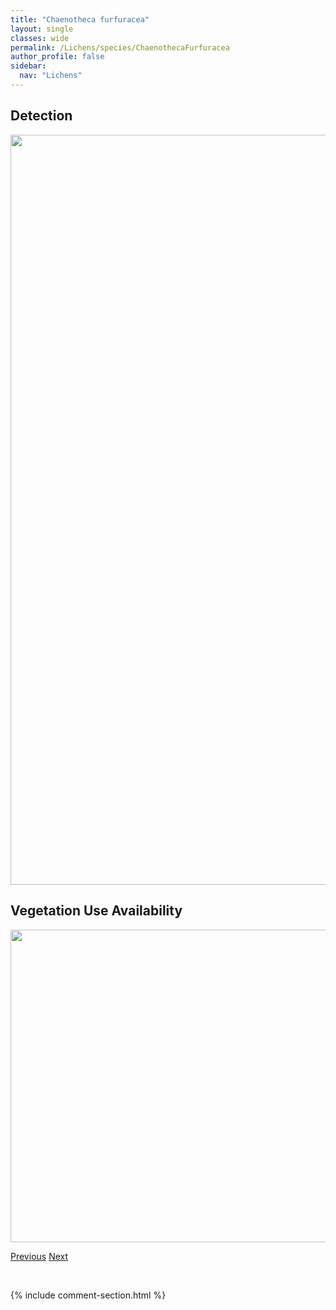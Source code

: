 ```yaml
---
title: "Chaenotheca furfuracea"
layout: single
classes: wide
permalink: /Lichens/species/ChaenothecaFurfuracea
author_profile: false
sidebar:
  nav: "Lichens"
---
```


<h2>Detection</h2>

<a href="https://drive.google.com/uc?export=view&id=1_aAxOM2zyyMcaGz7m8nSOAONpFh3AwW8">
<img src="https://drive.google.com/uc?export=view&id=1_aAxOM2zyyMcaGz7m8nSOAONpFh3AwW8" height = "1200" width = "800">
</a>


<h2>Vegetation Use Availability</h2>

<a href="https://drive.google.com/uc?export=view&id=1M1SNeUi5fyAsqbqOgLCn7_k8wrlRnDWF">
<img src="https://drive.google.com/uc?export=view&id=1M1SNeUi5fyAsqbqOgLCn7_k8wrlRnDWF" height = "500" width = "1000">
</a>


<a href="/DevelopmentWebsite/Lichens/species/ChaenothecaChrysocephala" class="pagination--pager" title="Chaenotheca chrysocephala">Previous</a> <a href="/DevelopmentWebsite/Lichens/species/ChaenothecaGracillima" class="pagination--pager" title="Chaenotheca gracillima">Next</a>

<p>&nbsp;</p>

{% include comment-section.html %}
